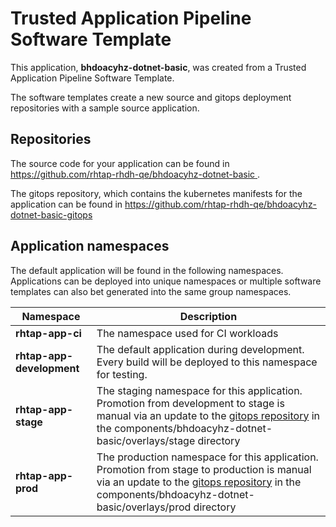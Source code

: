 # Trusted Application Pipeline Software Template

This application, **bhdoacyhz-dotnet-basic**, was created from a Trusted Application Pipeline Software Template.

The software templates create a new source and gitops deployment repositories with a sample source application. 

## Repositories

The source code for your application can be found in [https://github.com/rhtap-rhdh-qe/bhdoacyhz-dotnet-basic ](https://github.com/rhtap-rhdh-qe/bhdoacyhz-dotnet-basic ).
 
The gitops repository, which contains the kubernetes manifests for the application can be found in 
[https://github.com/rhtap-rhdh-qe/bhdoacyhz-dotnet-basic-gitops ](https://github.com/rhtap-rhdh-qe/bhdoacyhz-dotnet-basic-gitops ) 

## Application namespaces 

The default application will be found in the following namespaces. Applications can be deployed into unique namespaces or multiple software templates can also bet generated into the same group namespaces.  

|  Namespace   |  Description   |  
| -------- | -------- |
| **rhtap-app-ci** | The namespace used for CI workloads |
| **rhtap-app-development** | The default application during development. Every build will be deployed to this namespace for testing. |
| **rhtap-app-stage** | The staging namespace for this application. Promotion from development to stage is manual via an update to the [gitops repository](https://github.com/rhtap-rhdh-qe/bhdoacyhz-dotnet-basic-gitops ) in the components/bhdoacyhz-dotnet-basic/overlays/stage directory |
| **rhtap-app-prod** | The production namespace for this application. Promotion from stage to production is manual via an update to the [gitops repository](https://github.com/rhtap-rhdh-qe/bhdoacyhz-dotnet-basic-gitops ) in the components/bhdoacyhz-dotnet-basic/overlays/prod directory |